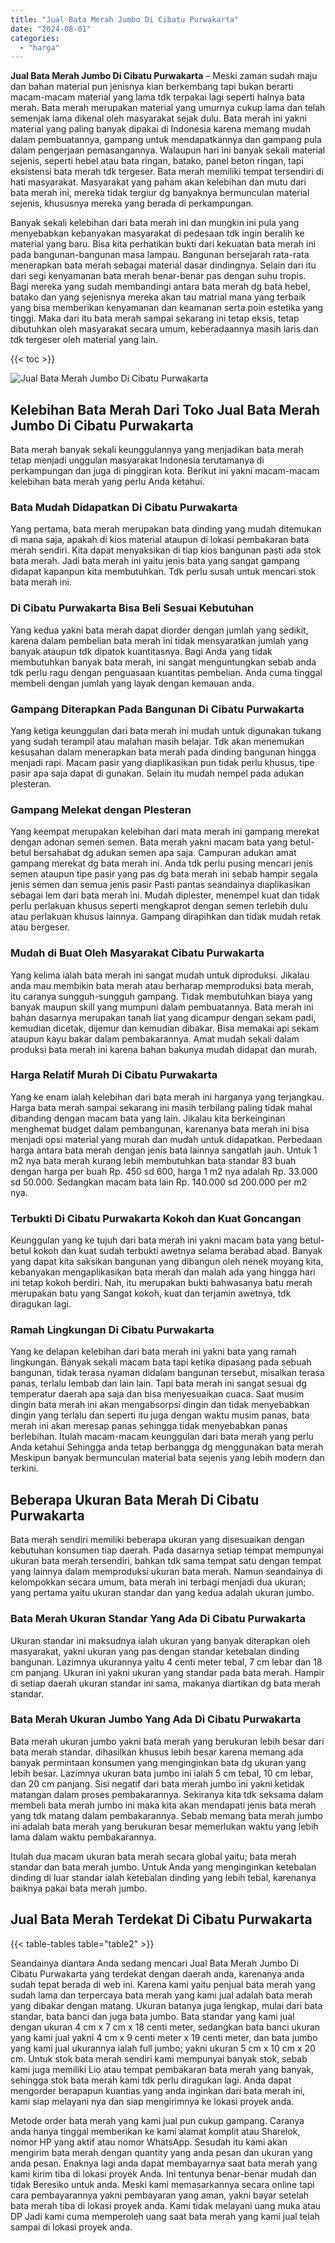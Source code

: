 ```yaml
---
title: "Jual Bata Merah Jumbo Di Cibatu Purwakarta"
date: "2024-08-01"
categories: 
  - "harga"
---
```


**Jual Bata Merah Jumbo Di Cibatu Purwakarta** – Meski zaman sudah maju dan bahan material pun jenisnya kian berkembang tapi bukan berarti macam-macam material yang lama tdk terpakai lagi seperti halnya bata merah. Bata merah merupakan material yang umurnya cukup lama dan telah semenjak lama dikenal oleh masyarakat sejak dulu. Bata merah ini yakni material yang paling banyak dipakai di Indonesia karena memang mudah dalam pembuatannya, gampang untuk mendapatkannya dan gampang pula dalam pengerjaan pemasangannya. Walaupun hari ini banyak sekali material sejenis, seperti hebel atau bata ringan, batako, panel beton ringan, tapi eksistensi bata merah tdk tergeser. Bata merah memiliki tempat tersendiri di hati masyarakat. Masyarakat yang paham akan kelebihan dan mutu dari bata merah ini, mereka tidak tergiur dg banyaknya bermunculan material sejenis, khususnya mereka yang berada di perkampungan.

Banyak sekali kelebihan dari bata merah ini dan mungkin ini pula yang menyebabkan kebanyakan masyarakat di pedesaan tdk ingin beralih ke material yang baru. Bisa kita perhatikan bukti dari kekuatan bata merah ini pada bangunan-bangunan masa lampau. Bangunan bersejarah rata-rata menerapkan bata merah sebagai material dasar dindingnya. Selain dari itu dari segi kenyamanan bata merah benar-benar pas dengan suhu tropis. Bagi mereka yang sudah membandingi antara bata merah dg bata hebel, batako dan yang sejenisnya mereka akan tau matrial mana yang terbaik yang bisa memberikan kenyamanan dan keamanan serta poin estetika yang tinggi. Maka dari itu bata merah sampai sekarang ini tetap eksis, tetap dibutuhkan oleh masyarakat secara umum, keberadaannya masih laris dan tdk tergeser oleh material yang lain.

{{< toc >}}

![Jual Bata Merah Jumbo Di Cibatu Purwakarta](/images/jual-bata-merah-30.png)

## Kelebihan Bata Merah Dari Toko Jual Bata Merah Jumbo Di Cibatu Purwakarta

Bata merah banyak sekali keunggulannya yang menjadikan bata merah tetap menjadi unggulan masyarakat Indonesia terutamanya di perkampungan dan juga di pinggiran kota. Berikut ini yakni macam-macam kelebihan bata merah yang perlu Anda ketahui.

### Bata Mudah Didapatkan Di Cibatu Purwakarta

Yang pertama, bata merah merupakan bata dinding yang mudah ditemukan di mana saja, apakah di kios material ataupun di lokasi pembakaran bata merah sendiri. Kita dapat menyaksikan di tiap kios bangunan pasti ada stok bata merah. Jadi bata merah ini yaitu jenis bata yang sangat gampang didapat kapanpun kita membutuhkan. Tdk perlu susah untuk mencari stok bata merah ini.

### Di Cibatu Purwakarta Bisa Beli Sesuai Kebutuhan

Yang kedua yakni bata merah dapat diorder dengan jumlah yang sedikit, karena dalam pembelian bata merah ini tidak mensyaratkan jumlah yang banyak ataupun tdk dipatok kuantitasnya. Bagi Anda yang tidak membutuhkan banyak bata merah, ini sangat menguntungkan sebab anda tdk perlu ragu dengan penguasaan kuantitas pembelian. Anda cuma tinggal membeli dengan jumlah yang layak dengan kemauan anda.

### Gampang Diterapkan Pada Bangunan Di Cibatu Purwakarta

Yang ketiga keunggulan dari bata merah ini mudah untuk digunakan tukang yang sudah terampil atau malahan masih belajar. Tdk akan menemukan kesusahan dalam menerapkan bata merah pada dinding bangunan hingga menjadi rapi. Macam pasir yang diaplikasikan pun tidak perlu khusus, tipe pasir apa saja dapat di gunakan. Selain itu mudah nempel pada adukan plesteran.

### Gampang Melekat dengan Plesteran

Yang keempat merupakan kelebihan dari mata merah ini gampang merekat dengan adonan semen semen. Bata merah yakni macam bata yang betul-betul bersahabat dg adukan semen apa saja. Campuran adukan amat gampang merekat dg bata merah ini. Anda tdk perlu pusing mencari jenis semen ataupun tipe pasir yang pas dg bata merah ini sebab hampir segala jenis semen dan semua jenis pasir Pasti pantas seandainya diaplikasikan sebagai lem dari bata merah ini. Mudah diplester, menempel kuat dan tidak perlu perlakuan khusus seperti mengkaprot dengan semen terlebih dulu atau perlakuan khusus lainnya. Gampang dirapihkan dan tidak mudah retak atau bergeser.

### Mudah di Buat Oleh Masyarakat Cibatu Purwakarta

Yang kelima ialah bata merah ini sangat mudah untuk diproduksi. Jikalau anda mau membikin bata merah atau berharap memproduksi bata merah, itu caranya sungguh-sungguh gampang. Tidak membutuhkan biaya yang banyak maupun skill yang mumpuni dalam pembuatannya. Bata merah ini bahan dasarnya merupakan tanah liat yang dicampur dengan sekam padi, kemudian dicetak, dijemur dan kemudian dibakar. Bisa memakai api sekam ataupun kayu bakar dalam pembakarannya. Amat mudah sekali dalam produksi bata merah ini karena bahan bakunya mudah didapat dan murah.

### Harga Relatif Murah Di Cibatu Purwakarta

Yang ke enam ialah kelebihan dari bata merah ini harganya yang terjangkau. Harga bata merah sampai sekarang ini masih terbilang paling tidak mahal dibanding dengan macam bata yang lain. Jikalau kita berkeinginan menghemat budget dalam pembangunan, karenanya bata merah ini bisa menjadi opsi material yang murah dan mudah untuk didapatkan. Perbedaan harga antara bata merah dengan jenis bata lainnya sangatlah jauh. Untuk 1 m2 nya bata merah kurang lebih membutuhkan bata standar 83 buah dengan harga per buah Rp. 450 sd 600, harga 1 m2 nya adalah Rp. 33.000 sd 50.000. Sedangkan macam bata lain Rp. 140.000 sd 200.000 per m2 nya.

### Terbukti Di Cibatu Purwakarta Kokoh dan Kuat Goncangan

Keunggulan yang ke tujuh dari bata merah ini yakni macam bata yang betul-betul kokoh dan kuat sudah terbukti awetnya selama berabad abad. Banyak yang dapat kita saksikan bangunan yang dibangun oleh nenek moyang kita, kebanyakan mengaplikasikan bata merah dan malah ada yang hingga hari ini tetap kokoh berdiri. Nah, itu merupakan bukti bahwasanya batu merah merupakan batu yang Sangat kokoh, kuat dan terjamin awetnya, tdk diragukan lagi.

### Ramah Lingkungan Di Cibatu Purwakarta

Yang ke delapan kelebihan dari bata merah ini yakni bata yang ramah lingkungan. Banyak sekali macam bata tapi ketika dipasang pada sebuah bangunan, tidak terasa nyaman didalam bangunan tersebut, misalkan terasa panas, terlalu lembab dan lain lain. Tapi bata merah ini sangat sesuai dg temperatur daerah apa saja dan bisa menyesuaikan cuaca. Saat musim dingin bata merah ini akan mengabsorpsi dingin dan tidak menyebabkan dingin yang terlalu dan seperti itu juga dengan waktu musim panas, bata merah ini akan meresap panas sehingga tidak menyebabkan panas berlebihan. Itulah macam-macam keunggulan dari bata merah yang perlu Anda ketahui Sehingga anda tetap berbangga dg menggunakan bata merah Meskipun banyak bermunculan material bata sejenis yang lebih modern dan terkini.

## Beberapa Ukuran Bata Merah Di Cibatu Purwakarta

Bata merah sendiri memiliki beberapa ukuran yang disesuaikan dengan kebutuhan konsumen tiap daerah. Pada dasarnya setiap tempat mempunyai ukuran bata merah tersendiri, bahkan tdk sama tempat satu dengan tempat yang lainnya dalam memproduksi ukuran bata merah. Namun seandainya di kelompokkan secara umum, bata merah ini terbagi menjadi dua ukuran; yang pertama yaitu ukuran standar dan yang kedua adalah ukuran jumbo.

### Bata Merah Ukuran Standar Yang Ada Di Cibatu Purwakarta

Ukuran standar ini maksudnya ialah ukuran yang banyak diterapkan oleh masyarakat, yakni ukuran yang pas dengan standar ketebalan dinding bangunan. Lazimnya ukurannya yaitu 4 centi meter tebal, 7 cm lebar dan 18 cm panjang. Ukuran ini yakni ukuran yang standar pada bata merah. Hampir di setiap daerah ukuran standar ini sama, makanya diartikan dg bata merah standar.

### Bata Merah Ukuran Jumbo Yang Ada Di Cibatu Purwakarta

Bata merah ukuran jumbo yakni bata merah yang berukuran lebih besar dari bata merah standar. dihasilkan khusus lebih besar karena memang ada banyak permintaan konsumen yang menginginkan bata dg ukuran yang lebih besar. Lazimnya ukuran bata jumbo ini ialah 5 cm tebal, 10 cm lebar, dan 20 cm panjang. Sisi negatif dari bata merah jumbo ini yakni ketidak matangan dalam proses pembakarannya. Sekiranya kita tdk seksama dalam membeli bata merah jumbo ini maka kita akan mendapati jenis bata merah yang tdk matang dalam pembakarannya. Sebab memang bata merah jumbo ini adalah bata merah yang berukuran besar memerlukan waktu yang lebih lama dalam waktu pembakarannya.

Itulah dua macam ukuran bata merah secara global yaitu; bata merah standar dan bata merah jumbo. Untuk Anda yang menginginkan ketebalan dinding di luar standar ialah ketebalan dinding yang lebih tebal, karenanya baiknya pakai bata merah jumbo.

## Jual Bata Merah Terdekat Di Cibatu Purwakarta

{{< table-tables table="table2" >}}

Seandainya diantara Anda sedang mencari Jual Bata Merah Jumbo Di Cibatu Purwakarta yang terdekat dengan daerah anda, karenanya anda sudah tepat berada di web ini. Karena kami yaitu penjual bata merah yang sudah lama dan terpercaya bata merah yang kami jual adalah bata merah yang dibakar dengan matang. Ukuran batanya juga lengkap, mulai dari bata standar, bata banci dan juga bata jumbo. Bata standar yang kami jual dengan ukuran 4 cm x 7 cm x 18 centi meter, sedangkan bata banci ukuran yang kami jual yakni 4 cm x 9 centi meter x 19 centi meter, dan bata jumbo yang kami jual ukurannya ialah full jumbo; yakni ukuran 5 cm x 10 cm x 20 cm. Untuk stok bata merah sendiri kami mempunyai banyak stok, sebab kami juga memiliki Lio atau tempat pembakaran bata merah yang banyak, sehingga stok bata merah kami tdk perlu diragukan lagi. Anda dapat mengorder berapapun kuantias yang anda inginkan dari bata merah ini, kami siap melayani nya dan siap mengirimnya ke lokasi proyek anda.

Metode order bata merah yang kami jual pun cukup gampang. Caranya anda hanya tinggal memberikan ke kami alamat komplit atau Sharelok, nomor HP yang aktif atau nomor WhatsApp. Sesudah itu kami akan mengirim bata merah dengan quantity yang anda pesan dan ukuran yang anda pesan. Enaknya lagi anda dapat membayarnya saat bata merah yang kami kirim tiba di lokasi proyek Anda. Ini tentunya benar-benar mudah dan tidak Beresiko untuk anda. Meski kami memasarkannya secara online tapi cara pembayarannya yakni pembayaran yang aman, yakni bayar setelah bata merah tiba di lokasi proyek anda. Kami tidak melayani uang muka atau DP Jadi kami cuma memperoleh uang saat bata merah yang kami jual telah sampai di lokasi proyek anda.
